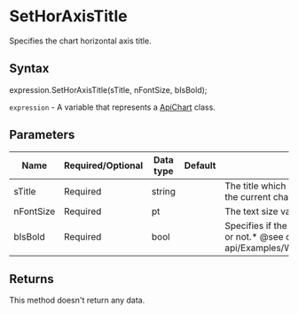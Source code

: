 # SetHorAxisTitle

Specifies the chart horizontal axis title.

## Syntax

expression.SetHorAxisTitle(sTitle, nFontSize, bIsBold);

`expression` - A variable that represents a [ApiChart](../ApiChart.md) class.

## Parameters

| **Name** | **Required/Optional** | **Data type** | **Default** | **Description** |
| ------------- | ------------- | ------------- | ------------- | ------------- |
| sTitle | Required | string |  | The title which will be displayed for the horizontal axis of the current chart. |
| nFontSize | Required | pt |  | The text size value measured in points. |
| bIsBold | Required | bool |  | Specifies if the horizontal axis title is written in bold font or not.* @see office-js-api/Examples/Word/ApiChart/Methods/SetHorAxisTitle.js |

## Returns

This method doesn't return any data.